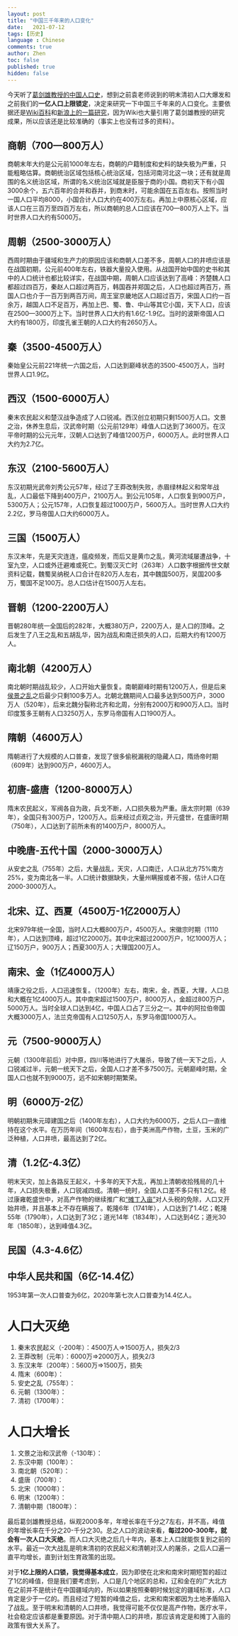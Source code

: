 ```yaml
---
layout: post
title: "中国三千年来的人口变化"
date:   2021-07-12
tags: [历史]
language : Chinese
comments: true
author: Zhen
toc: false
published: true
hidden: false
---
```

今天听了[葛剑雄教授的中国人口史](https://youtu.be/QjQW-sA-AAk)，想到之前袁老师说到的明末清初人口大爆发和之前我们的**一亿人口上限锁定**，决定来研究一下中国三千年来的人口变化。主要依据还是[Wiki百科](https://zh.wikipedia.org/wiki/%E4%B8%AD%E5%9B%BD%E4%BA%BA%E5%8F%A3%E5%8F%B2)和[新浪上的一篇研究](https://tech.sina.cn/2020-06-28/detail-iircuyvk0766597.d.html)，因为Wiki也大量引用了葛剑雄教授的研究成果，所以应该还是比较准确的（事实上也没有过多的资料）。

## 商朝（700—800万人）
商朝末年大约是公元前1000年左右，商朝的户籍制度和史料的缺失极为严重，只能粗略估算。商朝统治区域包括核心统治区域，包括河南河北这一块；还有就是周围的名义统治区域，所谓的名义统治区域就是臣服于商的小国。商初天下有小国3000余个，五六百年的合并和吞并，到商末时，可能余国在五百左右。按照当时一国人口平均8000，小国合计人口大约在400万左右。再加上中原核心区域，应该人口在三百万至四百万左右，所以商朝的总人口应该在700—800万人上下。当时世界人口大约有5000万。

## 周朝（2500-3000万人）
西周时期由于疆域和生产力的原因应该和商朝人口差不多，周朝人口的井喷应该是在战国初期，公元前400年左右，铁器大量投入使用。从战国开始中国的史书和其中的人口统计也都比较详实，在战国中期，周朝人口应该达到了高峰：齐楚魏人口都超过四百万，秦赵人口超过两百万，韩国吞并郑国之后，人口也超过两百万，燕国人口也介于一百万到两百万间，周王室京畿地区人口超过百万，宋国人口约一百余万，越国人口不足百万，再加上巴、蜀、鲁、中山等其它小国，天下人口，应该在2500—3000万上下。当时世界人口大约有1.6亿-1.9亿。当时的波斯帝国人口大约有1800万，印度孔雀王朝的人口大约有2650万人。

## 秦（3500-4500万人）
秦始皇公元前221年统一六国之后，人口达到巅峰状态的3500-4500万人，当时世界人口1.9亿。

## 西汉（1500-6000万人）
秦末农民起义和楚汉战争造成了人口锐减。西汉创立初期只剩1500万人口。文景之治，休养生息后，汉武帝时期（公元前129年）峰值人口达到了3600万。在汉平帝时期的公元元年，汉朝人口达到了峰值1200万户，6000万人。此时世界人口大约为2.7亿。

## 东汉（2100-5600万人）
东汉初期光武帝刘秀公元57年，经过了王莽改制失败，赤眉绿林起义和常年战乱，人口最低下降到400万户，2100万人。到公元105年，人口恢复到900万户，5300万人；公元157年，人口恢复超过1000万户，5600万人。当时世界人口大约2.2亿，罗马帝国人口大约6000万人。

## 三国（1500万人）
东汉末年，先是天灾连连，瘟疫频发，而后又是黄巾之乱，黄河流域屡遭战争，十室九空，人口或外迁避难或死亡。到蜀汉灭亡时（263年）人口数字根据传世文献资料记载，魏蜀吴纳税人口合计在820万人左右，其中魏国500万，吴国200多万，蜀国不足100万。总人口估计在1500万人左右。

## 晋朝（1200-2200万人）
晋朝280年统一全国后的282年，大概380万户，2200万人，是人口的顶峰。之后发生了八王之乱和五胡乱华，因为战乱和南迁损失的人口，后期大约有1200万人。

## 南北朝（4200万人）
南北朝时期战乱较少，人口开始大量恢复。南朝巅峰时期有1200万人，但是后来[侯景之乱](https://zh.wikipedia.org/wiki/%E4%BE%AF%E6%99%AF%E4%B9%8B%E4%B9%B1)之后最少只剩100多万人。北朝北魏期间人口最多达到500万户，3000万人（520年），后来北魏分裂称北齐和北周，分别有2000万和900万人口。当时印度笈多王朝有人口3250万人，东罗马帝国有人口1900万人。

## 隋朝（4600万人）
隋朝进行了大规模的人口普查，发现了很多偷税漏税的隐藏人口，隋炀帝时期（609年）达到900万户，4600万人。

## 初唐-盛唐（1200-8000万人）
隋末农民起义，军阀各自为政，兵戈不断，人口损失极为严重。唐太宗时期（639年），全国只有300万户，1200万人。后来经过贞观之治，开元盛世，在盛唐时期（750年），人口达到了前所未有的1400万户，8000万人。

## 中晚唐-五代十国（2000-3000万人）
从安史之乱（755年）之后，大量战乱，天灾，人口南迁，人口从北方75%南方25%，变为南北各一半。人口统计数据缺失，大量州瞒报或者不报，估计人口在2000-3000万人。

## 北宋、辽、西夏（4500万-1亿2000万人）
北宋979年统一全国，当时人口大概800万户，4500万人。宋徽宗时期（1110年），人口达到顶峰，超过1亿2000万。其中北宋超过2000万户，1亿1000万人；辽150万户，900万人；西夏300万人；大理国200万人。

## 南宋、金（1亿4000万人）
靖康之役之后，人口迅速恢复。（1200年）左右，南宋，金，西夏，大理，人口总和大概在1亿4000万人。其中南宋超过1500万户，8000万人，金超过800万户，5000万人。当时全球人口达到4亿，中国人口占了三分之一。其中的阿拉伯帝国大概3000万人，法兰克帝国有人口1250万人，东罗马帝国1000万人。

## 元（7500-9000万人）
元朝（1300年前后）对中原，四川等地进行了大屠杀，导致了统一天下之后，人口锐减过半，元朝一统天下之后，全国人口才差不多7500万。元朝巅峰时期，全国人口也就不到9000万，远不如宋朝时期繁荣。

## 明（6000万-2亿）
明朝初期朱元璋建国之后（1400年左右），人口大约为6000万，之后人口一直维持在这个水平。在万历年间（1600年左右），由于美洲高产作物，土豆，玉米的广泛种植，人口井喷，最高达到了2亿。

## 清（1.2亿-4.3亿）
明末天灾，加上各路反王起义，十多年的天下大乱，再加上清朝收拾残局的几十年，人口损失极重，人口锐减四成。清朝一统时，全国人口差不多只有1.2亿。经过康雍乾盛世中，对高产作物的继续推广和[“摊丁入亩”](https://zh.wikipedia.org/wiki/%E6%94%A4%E4%B8%81%E5%85%A5%E5%9C%B0)对人头税的免除，人口又开始井喷，并且基本上不存在瞒报了。乾隆6年（1741年），人口达到了1.4亿；乾隆55年（1790年），人口达到了3亿；道光14年（1834年），人口达到4亿；道光30年（1850年），达到峰值4.3亿。

## 民国（4.3-4.6亿）

## 中华人民共和国（6亿-14.4亿）
1953年第一次人口普查为6亿，2020年第七次人口普查为14.4亿人。


# 人口大灭绝

 1. 秦末农民起义（-200年）：4500万人=>1500万人，损失2/3
 2. 王莽改制（元年）：6000万=>2000万人，损失2/3
 3. 东汉末年（200年）：5600万=>1500万，损失
 4. 隋末（600年）：
 5. 安史之乱（755年）：
 6. 元朝（1300年）：
 7. 清初（1700年）：



# 人口大增长

 1. 文景之治和汉武帝（-130年）：
 2. 东汉中期（100年）：
 3. 南北朝（520年）：
 4. 盛唐（700年）：
 5. 北宋（1000年）：
 6. 明末（1200年）：
 7. 清朝中期（1800年）：

最后葛剑雄教授总结，纵观2000多年，年增长率在千分之7左右，并不高，峰值的年增长率在千分之20-千分之30。总之人口的波动来看，**每过200-300年，就会有一次人口大灭绝**。而人口大灭绝之后几十年内，基本上人口就能恢复到之前的水平。最近一次大战乱是明末清初的农民起义和清朝对汉人的屠杀，之后人口遍一直平均增长，直到计划生育政策的出现。

对于**1亿上限的人口锁，我觉得基本成立**，因为即使在北宋和南宋时期短暂的超过了1亿的峰值，但是我们要考虑到，人口是几个地区的总和，辽和金在的广大北方在之前并不是统计在中国疆域内的，所以如果按照秦朝时候划定的疆域标准，人口肯定是少于一亿的。而且经过了短暂的峰值之后，北宋和南宋都因为土地矛盾陷入了战乱。至于明末和清朝的人口井喷，我觉得可能不仅仅是高产作物，医疗水平，社会稳定应该都是重要原因。对于清中期人口的井喷，那应该肯定是和摊丁入亩的政策有很大关系了。
<!--stackedit_data:
eyJoaXN0b3J5IjpbMzQxMjU5MzQ3LDEyNzM0MjM1NTIsLTEzND
c1MDM0NDksMTcxODUwMzQ1MCwtNzg4NTY3NjIwLDE3OTg5NTMx
MzIsMTk5ODI3Njg0MSwtMTM3NDI3MjAxM119
-->
